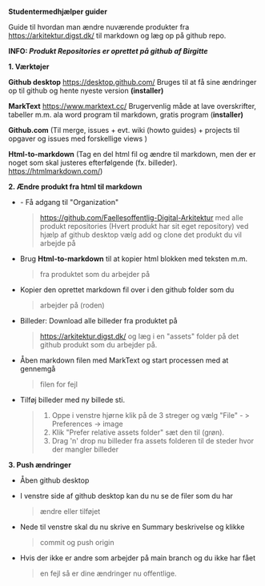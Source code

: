 **Studentermedhjælper guider**

Guide til hvordan man ændre nuværende produkter fra
[<u>https://arkitektur.digst.dk/</u>](https://arkitektur.digst.dk/) til
markdown og læg op på github repo.  
  
**INFO: *Produkt Repositories er oprettet på github af Birgitte***

**1. Værktøjer**

**Github desktop**
[<u>https://desktop.github.com/</u>](https://desktop.github.com/) Bruges
til at få sine ændringer op til github og hente nyeste version
**(installer)**

**MarkText** [<u>https://www.marktext.cc/</u>](https://www.marktext.cc/)
Brugervenlig måde at lave overskrifter, tabeller m.m. ala word program
til markdown, gratis program (**installer)**

**Github.com** (Til merge, issues + evt. wiki (howto guides) + projects
til opgaver og issues med forskellige views )

**Html-to-markdown** (Tag en del html fil og ændre til markdown, men der
er noget som skal justeres efterfølgende (fx. billeder).
[<u>https://htmlmarkdown.com/</u>](https://htmlmarkdown.com/))

**2. Ændre produkt fra html til markdown**

- \- Få adgang til "Organization"
  > [<u>https://github.com/Faellesoffentlig-Digital-Arkitektur</u>](https://github.com/Faellesoffentlig-Digital-Arkitektur)
  > med alle produkt repositories (Hvert produkt har sit eget
  > repository) ved hjælp af github desktop vælg add og clone det
  > produkt du vil arbejde på

- Brug **Html-to-markdown** til at kopier html blokken med teksten m.m.
  > fra produktet som du arbejder på

- Kopier den oprettet markdown fil over i den github folder som du
  > arbejder på (roden)

- Billeder: Download alle billeder fra produktet på
  > [<u>https://arkitektur.digst.dk/</u>](https://arkitektur.digst.dk/)
  > og læg i en "assets" folder på det github produkt som du arbejder
  > på.

- Åben markdown filen med MarkText og start processen med at gennemgå
  > filen for fejl

- Tilføj billeder med ny billede sti.  
  > 1. Oppe i venstre hjørne klik på de 3 streger og vælg "File" - \>
  > Preferences -\> image  
  > 2. Klik "Prefer relative assets folder" sæt den til (grøn).  
  > 3. Drag 'n' drop nu billeder fra assets folderen til de steder hvor
  > der mangler billeder

**3. Push ændringer**

- Åben github desktop

- I venstre side af github desktop kan du nu se de filer som du har
  > ændre eller tilføjet

- Nede til venstre skal du nu skrive en Summary beskrivelse og klikke
  > commit og push origin

- Hvis der ikke er andre som arbejder på main branch og du ikke har fået
  > en fejl så er dine ændringer nu offentlige.
